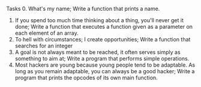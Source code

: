 Tasks
0. What's my name; Write a function that prints a name.
1. If you spend too much time thinking about a thing, you'll never get it done; Write a function that executes a function given as a parameter on each element of an array.
2. To hell with circumstances; I create opportunities; Write a function that searches for an integer
3. A goal is not always meant to be reached, it often serves simply as something to aim at; Write a program that performs simple operations.
4. Most hackers are young because young people tend to be adaptable. As long as you remain adaptable, you can always be a good hacker; Write a program that prints the opcodes of its own main function.
